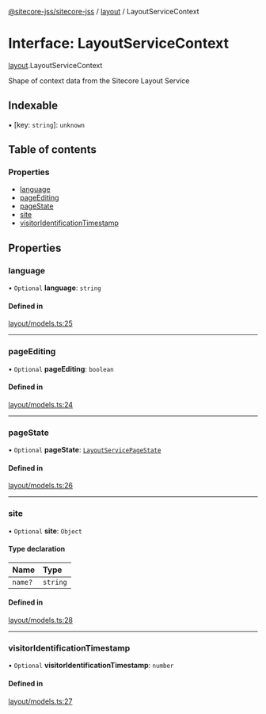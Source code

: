 [@sitecore-jss/sitecore-jss](../README.md) / [layout](../modules/layout.md) / LayoutServiceContext

# Interface: LayoutServiceContext

[layout](../modules/layout.md).LayoutServiceContext

Shape of context data from the Sitecore Layout Service

## Indexable

▪ [key: `string`]: `unknown`

## Table of contents

### Properties

- [language](layout.LayoutServiceContext.md#language)
- [pageEditing](layout.LayoutServiceContext.md#pageediting)
- [pageState](layout.LayoutServiceContext.md#pagestate)
- [site](layout.LayoutServiceContext.md#site)
- [visitorIdentificationTimestamp](layout.LayoutServiceContext.md#visitoridentificationtimestamp)

## Properties

### language

• `Optional` **language**: `string`

#### Defined in

[layout/models.ts:25](https://github.com/Sitecore/jss/blob/25c4adcb9/packages/sitecore-jss/src/layout/models.ts#L25)

___

### pageEditing

• `Optional` **pageEditing**: `boolean`

#### Defined in

[layout/models.ts:24](https://github.com/Sitecore/jss/blob/25c4adcb9/packages/sitecore-jss/src/layout/models.ts#L24)

___

### pageState

• `Optional` **pageState**: [`LayoutServicePageState`](../enums/layout.LayoutServicePageState.md)

#### Defined in

[layout/models.ts:26](https://github.com/Sitecore/jss/blob/25c4adcb9/packages/sitecore-jss/src/layout/models.ts#L26)

___

### site

• `Optional` **site**: `Object`

#### Type declaration

| Name | Type |
| :------ | :------ |
| `name?` | `string` |

#### Defined in

[layout/models.ts:28](https://github.com/Sitecore/jss/blob/25c4adcb9/packages/sitecore-jss/src/layout/models.ts#L28)

___

### visitorIdentificationTimestamp

• `Optional` **visitorIdentificationTimestamp**: `number`

#### Defined in

[layout/models.ts:27](https://github.com/Sitecore/jss/blob/25c4adcb9/packages/sitecore-jss/src/layout/models.ts#L27)
